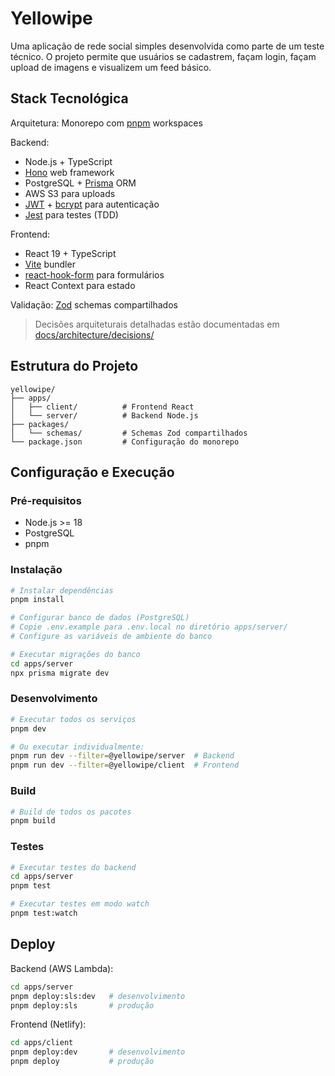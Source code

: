 # Yellowipe

Uma aplicação de rede social simples desenvolvida como parte de um teste técnico. O projeto permite que usuários se cadastrem, façam login, façam upload de imagens e visualizem um feed básico.

## Stack Tecnológica

Arquitetura: Monorepo com [pnpm](https://github.com/pnpm/pnpm) workspaces

Backend:
- Node.js + TypeScript
- [Hono](https://github.com/honojs/hono) web framework  
- PostgreSQL + [Prisma](https://www.prisma.io/) ORM
- AWS S3 para uploads
- [JWT](https://github.com/auth0/node-jsonwebtoken) + [bcrypt](https://github.com/dcodeIO/bcrypt.js) para autenticação
- [Jest](https://github.com/jestjs/jest) para testes (TDD)

Frontend:
- React 19 + TypeScript
- [Vite](https://github.com/vitejs/vite) bundler
- [react-hook-form](https://github.com/react-hook-form/react-hook-form) para formulários
- React Context para estado

Validação: [Zod](https://github.com/colinhacks/zod) schemas compartilhados

> Decisões arquiteturais detalhadas estão documentadas em [docs/architecture/decisions/](docs/architecture/decisions/)

## Estrutura do Projeto

```
yellowipe/
├── apps/
│   ├── client/          # Frontend React
│   └── server/          # Backend Node.js
├── packages/
│   └── schemas/         # Schemas Zod compartilhados
└── package.json         # Configuração do monorepo
```

## Configuração e Execução

### Pré-requisitos
- Node.js >= 18
- PostgreSQL
- pnpm

### Instalação

```bash
# Instalar dependências
pnpm install

# Configurar banco de dados (PostgreSQL)
# Copie .env.example para .env.local no diretório apps/server/
# Configure as variáveis de ambiente do banco

# Executar migrações do banco
cd apps/server
npx prisma migrate dev
```

### Desenvolvimento

```bash
# Executar todos os serviços
pnpm dev

# Ou executar individualmente:
pnpm run dev --filter=@yellowipe/server  # Backend
pnpm run dev --filter=@yellowipe/client  # Frontend
```

### Build

```bash
# Build de todos os pacotes
pnpm build
```

### Testes

```bash
# Executar testes do backend
cd apps/server
pnpm test

# Executar testes em modo watch
pnpm test:watch
```

## Deploy

Backend (AWS Lambda):
```bash
cd apps/server
pnpm deploy:sls:dev   # desenvolvimento
pnpm deploy:sls       # produção
```

Frontend (Netlify):
```bash
cd apps/client
pnpm deploy:dev       # desenvolvimento
pnpm deploy           # produção
```